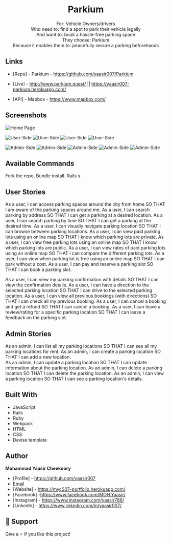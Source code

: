 <h1 align="center">Parkium</h1>

<p align="center">
For:  Vehicle Owners/drivers <br>
Who need to: find a spot to park their vehicle legally <br>
And want to: book a hassle-free parking space  <br>
They choose: Parkium <br>
Because it enables them to: peacefully secure a parking beforehands 
</p>

## Links

- [Repo] - Parkium - https://github.com/yaasir007/Parkium

- [Live] - http://www.parkium.quest/ || https://yaasir007-parkium.herokuapp.com/

- [API] - Mapbox - https://www.mapbox.com/

## Screenshots

![Home Page](/screenshots/homepage.png "Home Page")

![User-Side](/screenshots/user/user-homepage.png)
![User-Side](/screenshots/user/user-booking.png)
![User-Side](/screenshots/user/user-confirmation.png)
![User-Side](/screenshots/user/user-feedback.png)

![Admin-Side](/screenshots/admin/admin-listedparking.png)
![Admin-Side](/screenshots/admin/admin-parkingdetails.png)
![Admin-Side](/screenshots/admin/admin-parkingbooking.png)
![Admin-Side](/screenshots/admin/admi-parkingreviews.png)
![Admin-Side](/screenshots/admin/admin-newlocation.png)

## Available Commands
Fork the repo.
Bundle install.
Rails s.

## User Stories
<label>As a user, I can access parking spaces around the city from home SO THAT I am aware of the parking spaces around me.</label>
As a user, I can search parking by address SO THAT I can get a parking at a desired location.
As a user, I can search parking by time SO THAT I can get a parking at the desired time.
As a user, I can visually navigate parking location SO THAT I can browse between parking locations.
As a user, I can view paid parking lots using an online map SO THAT I know which parking lots are private.
As a user, I can view free parking lots using an online map SO THAT I know which parking lots are public.
As a user, I can view rates of paid parking lots using an online map SO THAT I can compare the different parking lots.
As a user, I can view when parking lot is free using an online map SO THAT I can park without a cost.
As a user, I can pay and reserve a parking slot SO THAT I can book a parking slot.

As a user, I can view my parking confirmation with details SO THAT I can view the confirmation details.
As a user, I can have a direction to the selected parking location SO THAT I can drive to the selected parking location.
As a user, I can view all previous bookings (with directions) SO THAT  I can check all my previous booking.
As a user, I can cancel a booking and get a refund SO THAT I can cancel a booking.
As a user, I can leave a review/rating for a specific parking location SO THAT I can leave a feedback on the parking slot.
	
## Admin Stories	
As an admin, I can list all my parking locations SO THAT I can see all my parking locations for rent.
As an admin, I can create a parking location SO THAT I can add a new location.	
As an admin, I can update a parking location SO THAT I can update information about the parking location.
As an admin, I can delete a parking location SO THAT I can delete the parking location.
As an admin, I can view a parking location SO THAT I can see a parking location's details.

## Built With
- JavaScript
- Rails
- Ruby
- Webpack
- HTML
- CSS
- Devise template

## Author
**Mohammad Yaasir Cheekoory**

- [Profile] - https://github.com/yaasir007
- [Email](mailto:yaasir1997@gmail.com?subject=Hi "Hi!")
- [Website] - https://myc007-portfolio.herokuapp.com/
- [Facebook] -https://www.facebook.com/MOH.Yaasir/
- [Instagram] - https://www.instagram.com/yaasir786/
- [LinkedIn] - https://www.linkedin.com/in/yaasir007/


## 🤝 Support
Give a ⭐️ if you like this project!
